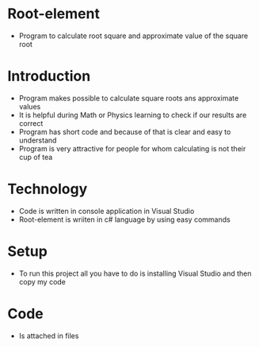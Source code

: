 # Root-element
- Program to calculate root square and approximate value of the square root

# Introduction
- Program makes possible to calculate square roots ans approximate values
- It is helpful during Math or Physics learning to check if our results are correct
- Program has short code and because of that is clear and easy to understand
- Program is very attractive for people for whom calculating is not their cup of tea

# Technology
- Code is written in console application in Visual Studio
- Root-element is wriiten in c# language by using easy commands

# Setup
- To run this project all you have to do is installing Visual Studio and then copy my code

# Code
- Is attached in files
